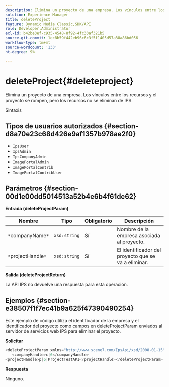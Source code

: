 ```yaml
---
description: Elimina un proyecto de una empresa. Los vínculos entre los recursos y el proyecto se rompen, pero los recursos no se eliminan de IPS.
solution: Experience Manager
title: deleteProject
feature: Dynamic Media Classic,SDK/API
role: Developer,Administrator
exl-id: b42be3ef-c935-4548-8f92-4fc33af321b5
source-git-commit: 1ec8b59f442eb96c6c3f5f1405d57a38a86bd056
workflow-type: tm+mt
source-wordcount: '133'
ht-degree: 9%

---
```


# deleteProject{#deleteproject}

Elimina un proyecto de una empresa. Los vínculos entre los recursos y el proyecto se rompen, pero los recursos no se eliminan de IPS.

Sintaxis

## Tipos de usuarios autorizados {#section-d8a70e23c68d426e9af1357b978ae2f0}

* `IpsUser`
* `IpsAdmin`
* `IpsCompanyAdmin`
* `ImagePortalAdmin`
* `ImagePortalContrib`
* `ImagePortalContribUser`

## Parámetros {#section-00d1e00dd5014513a52b4e6b4f61de62}

**Entrada (deleteProjectParam)**

| Nombre | Tipo | Obligatorio | Descripción |
|---|---|---|---|
| `*`companyName`*` | `xsd:string` | Sí | Nombre de la empresa asociada al proyecto. |
| `*`projectHandle`*` | `xsd:string` | Sí | El identificador del proyecto que se va a eliminar. |

**Salida (deleteProjectReturn)**

La API IPS no devuelve una respuesta para esta operación.

## Ejemplos {#section-e38507f1f7ec41b9a625f47390490254}

Este ejemplo de código utiliza el identificador de la empresa y el identificador del proyecto como campos en deleteProjectParam enviados al servidor de servicios web IPS para eliminar el proyecto.

**Solicitar**

```java
<deleteProjectParam xmlns="http://www.scene7.com/IpsApi/xsd/2008-01-15">
   <companyHandle>c|6</companyHandle>
<projectHandle>p|6|ProjectTestAPI</projectHandle></deleteProjectParam>
```

**Respuesta**

Ninguno.
